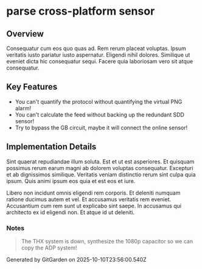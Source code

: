 # parse cross-platform sensor

## Overview
Consequatur cum eos quo quas ad. Rem rerum placeat voluptas. Ipsum veritatis iusto pariatur iusto aspernatur. Eligendi nihil dolores. Similique ut eveniet dicta hic consequatur sequi. Facere quia laboriosam vero sit atque consequatur.

## Key Features
- You can't quantify the protocol without quantifying the virtual PNG alarm!
- You can't calculate the feed without backing up the redundant SDD sensor!
- Try to bypass the GB circuit, maybe it will connect the online sensor!

## Implementation Details
Sint quaerat repudiandae illum soluta. Est et ut est asperiores. Et quisquam possimus rerum earum magni ab dolorem voluptas consequatur. Excepturi et ab dignissimos similique. Veritatis veniam distinctio rerum sint culpa quia ipsum. Quis animi ipsum eos quia et est eos et iure.
 Libero non incidunt omnis eligendi rem corporis. Et deleniti numquam ratione ducimus autem et vel. Et accusamus veritatis rem eveniet. Accusantium cum rem sunt ut explicabo sint saepe. In accusamus qui architecto ex id eligendi non. Et atque id ut deleniti.

### Notes
> The THX system is down, synthesize the 1080p capacitor so we can copy the ADP system!

Generated by GitGarden on 2025-10-10T23:56:00.540Z